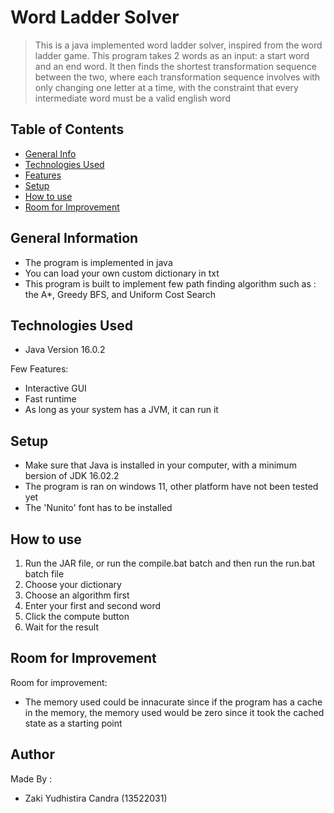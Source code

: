 # Word Ladder Solver
> This is a java implemented word ladder solver, inspired from the word ladder game. This program takes 2 words as an input: a start word and an end word. It then finds the shortest transformation sequence between the two, where each transformation sequence involves with only changing one letter at a time, with the constraint that every intermediate word must be a valid english word

## Table of Contents
* [General Info](#general-information)
* [Technologies Used](#technologies-used)
* [Features](#features)
* [Setup](#setup)
* [How to use](#how-to-use)
* [Room for Improvement](#room-for-improvement)


## General Information
- The program is implemented in java
- You can load your own custom dictionary in txt
- This program is built to implement few path finding algorithm such as : the A*, Greedy BFS, and Uniform Cost Search

## Technologies Used
- Java Version 16.0.2

Few Features:
- Interactive GUI
- Fast runtime
- As long as your system has a JVM, it can run it

## Setup
- Make sure that Java is installed in your computer, with a minimum bersion of JDK 16.02.2
- The program is ran on windows 11, other platform have not been tested yet
- The 'Nunito' font has to be installed

## How to use
1. Run the JAR file, or run the compile.bat batch and then run the run.bat batch file
2. Choose your dictionary
3. Choose an algorithm first
4. Enter your first and second word
5. Click the compute button
6. Wait for the result

## Room for Improvement
Room for improvement:
- The memory used could be innacurate since if the program has a cache in the memory, the memory used would be zero since it took the cached state as a starting point

## Author
Made By :
- Zaki Yudhistira Candra (13522031)